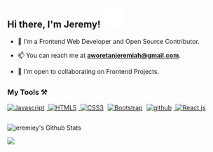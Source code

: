 <h2>
  Hi there, I'm Jeremy!
  <img src="assets/media/wave.gif" width="50px">
</h2>

- 🚀 I'm a Frontend Web Developer and Open Source Contributor.

- 📫 You can reach me at **[aworetanjeremiah@gmail.com](mailto:aworetanjeremiah@gmail.com)**.

- 🤝 I'm open to collaborating on Frontend Projects.

##

### My Tools ⚒️

<a title="JavaScript" href="https://developer.mozilla.org/en-US/docs/Web/JavaScript" target="_blank" rel="noreferrer">
  <img src="https://raw.githubusercontent.com/danielcranney/readme-generator/main/public/icons/skills/javascript-colored.svg" width="30" height="30" alt="Javascript" style="margin-right: 5px;" />
</a>
<a title="HTML" href="https://developer.mozilla.org/en-US/docs/Glossary/HTML5" target="_blank" rel="noreferrer">
  <img src="https://raw.githubusercontent.com/danielcranney/readme-generator/main/public/icons/skills/html5-colored.svg" width="30" height="30" alt="HTML5" style="margin-right: 5px;" />
</a>
<a title="CSS" href="https://www.w3.org/TR/CSS/#css" target="_blank" rel="noreferrer">
  <img src="https://raw.githubusercontent.com/danielcranney/readme-generator/main/public/icons/skills/css3-colored.svg" width="30" height="30" alt="CSS3" style="margin-right: 5px;" /></a>
<a title="Bootstrap" href="https://getbootstrap.com/" target="_blank" rel="noreferrer">
  <img src="https://raw.githubusercontent.com/danielcranney/readme-generator/main/public/icons/skills/bootstrap-colored.svg" width="35" height="35" alt="Bootstrap" style="margin-right: 5px;" /></a>
<a title="git" href="https://git-scm.com" target="_blank">
  <img src="https://www.vectorlogo.zone/logos/git-scm/git-scm-icon.svg" alt="github" width="30" height="30" style="margin-right: 5px;" />
</a>
<a title="React.js" href="https://reactjs.org/" target="_blank" rel="noreferrer">
  <img src="https://raw.githubusercontent.com/danielcranney/readme-generator/main/public/icons/skills/react-colored.svg" width="35" height="35" alt="React.js" style="margin-right: 5px;" /></a>

##

<p>
  <img src="https://github-readme-stats.vercel.app/api?username=jeremy0x&bg_color=0d1117&hide_border=true&title_color=ff8000&theme=dark&show_icons=true" alt="jeremiey's Github Stats" />
</p>

![](https://komarev.com/ghpvc/?username=jeremiey)

<!--
<a title="Python" href="https://www.python.org/" target="_blank" rel="noreferrer">
  <img src="https://raw.githubusercontent.com/danielcranney/readme-generator/main/public/icons/skills/python-colored.svg" width="36" height="36" alt="Python" style="margin-right: 5px;" />
</a>
<a title="React" href="https://reactjs.org/" target="_blank" rel="noreferrer">
  <img src="https://raw.githubusercontent.com/danielcranney/readme-generator/main/public/icons/skills/react-colored.svg" width="36" height="36" alt="React" style="margin-right: 5px;" />
</a>
<a title="Sass" href="https://sass-lang.com/" target="_blank" rel="noreferrer">
  <img src="https://raw.githubusercontent.com/danielcranney/readme-generator/main/public/icons/skills/sass-colored.svg" width="36" height="36" alt="Sass" style="margin-right: 5px;" />
</a>
</a>
<a title="NodeJS" href="https://nodejs.org/en/" target="_blank" rel="noreferrer">
  <img src="https://raw.githubusercontent.com/danielcranney/readme-generator/main/public/icons/skills/nodejs-colored.svg" width="36" height="36" alt="NodeJS" style="margin-right: 5px;" />
</a>
<a title="ExpressJS" href="https://expressjs.com/" target="_blank" rel="noreferrer">
  <img src="https://raw.githubusercontent.com/danielcranney/readme-generator/main/public/icons/skills/express-colored-dark.svg" width="36" height="36" alt="Express" style="margin-right: 5px;" />
</a>
<a title="MongoDB" href="https://www.mongodb.com/" target="_blank" rel="noreferrer">
  <img src="https://raw.githubusercontent.com/danielcranney/readme-generator/main/public/icons/skills/mongodb-colored.svg" width="36" height="36" alt="MongoDB" style="margin-right: 5px;" />
</a>
-->

<!--
**jeremiey/jeremiey** is a ✨ _special_ ✨ repository because its `README.md` (this file) appears on your GitHub profile.
-->
